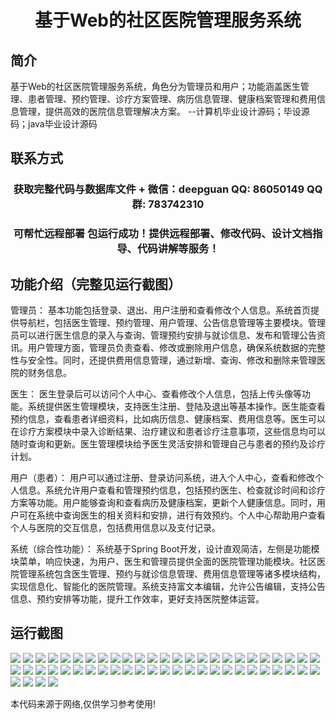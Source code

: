 <p><h1 align="center">基于Web的社区医院管理服务系统</h1></p>

## 简介
基于Web的社区医院管理服务系统，角色分为管理员和用户；功能涵盖医生管理、患者管理、预约管理、诊疗方案管理、病历信息管理、健康档案管理和费用信息管理，提供高效的医院信息管理解决方案。    --计算机毕业设计源码；毕设源码；java毕业设计源码


## 联系方式
<p><h3 align="center">获取完整代码与数据库文件 + 微信：deepguan QQ: 86050149 QQ群: 783742310</h3></p>
<p><h3 align="center">可帮忙远程部署 包运行成功！提供远程部署、修改代码、设计文档指导、代码讲解等服务！</h3></p>

## 功能介绍（完整见运行截图）
管理员：
基本功能包括登录、退出、用户注册和查看修改个人信息。系统首页提供导航栏，包括医生管理、预约管理、用户管理、公告信息管理等主要模块。管理员可以进行医生信息的录入与查询、管理预约安排与就诊信息、发布和管理公告资讯。用户管理方面，管理员负责查看、修改或删除用户信息，确保系统数据的完整性与安全性。同时，还提供费用信息管理，通过新增、查询、修改和删除来管理医院的财务信息。

医生：
医生登录后可以访问个人中心、查看修改个人信息，包括上传头像等功能。系统提供医生管理模块，支持医生注册、登陆及退出等基本操作。医生能查看预约信息，查看患者详细资料，比如病历信息、健康档案、费用信息等。医生可以在诊疗方案模块中录入诊断结果、治疗建议和患者诊疗注意事项，这些信息均可以随时查询和更新。医生管理模块给予医生灵活安排和管理自己与患者的预约及诊疗计划。

用户（患者）：
用户可以通过注册、登录访问系统，进入个人中心，查看和修改个人信息。系统允许用户查看和管理预约信息，包括预约医生、检查就诊时间和诊疗方案等功能。用户能够查询和查看病历及健康档案，更新个人健康信息。同时，用户可在系统中查询医生的相关资料和安排，进行有效预约。个人中心帮助用户查看个人与医院的交互信息，包括费用信息以及支付记录。

系统（综合性功能）：
系统基于Spring Boot开发，设计直观简洁，左侧是功能模块菜单，响应快速，为用户、医生和管理员提供全面的医院管理功能模块。社区医院管理系统包含医生管理、预约与就诊信息管理、费用信息管理等诸多模块结构，实现信息化、智能化的医院管理。系统支持富文本编辑，允许公告编辑，支持公告信息、预约安排等功能，提升工作效率，更好支持医院整体运营。


## 运行截图
![](https://bs-1329754181.cos.ap-shanghai.myqcloud.com/spring/WebCommunityHospitalManagementSystem/img/001.jpg)
![](https://bs-1329754181.cos.ap-shanghai.myqcloud.com/spring/WebCommunityHospitalManagementSystem/img/002.jpg)
![](https://bs-1329754181.cos.ap-shanghai.myqcloud.com/spring/WebCommunityHospitalManagementSystem/img/003.jpg)
![](https://bs-1329754181.cos.ap-shanghai.myqcloud.com/spring/WebCommunityHospitalManagementSystem/img/004.jpg)
![](https://bs-1329754181.cos.ap-shanghai.myqcloud.com/spring/WebCommunityHospitalManagementSystem/img/005.jpg)
![](https://bs-1329754181.cos.ap-shanghai.myqcloud.com/spring/WebCommunityHospitalManagementSystem/img/006.jpg)
![](https://bs-1329754181.cos.ap-shanghai.myqcloud.com/spring/WebCommunityHospitalManagementSystem/img/007.jpg)
![](https://bs-1329754181.cos.ap-shanghai.myqcloud.com/spring/WebCommunityHospitalManagementSystem/img/008.jpg)
![](https://bs-1329754181.cos.ap-shanghai.myqcloud.com/spring/WebCommunityHospitalManagementSystem/img/009.jpg)
![](https://bs-1329754181.cos.ap-shanghai.myqcloud.com/spring/WebCommunityHospitalManagementSystem/img/010.jpg)
![](https://bs-1329754181.cos.ap-shanghai.myqcloud.com/spring/WebCommunityHospitalManagementSystem/img/011.jpg)
![](https://bs-1329754181.cos.ap-shanghai.myqcloud.com/spring/WebCommunityHospitalManagementSystem/img/012.jpg)
![](https://bs-1329754181.cos.ap-shanghai.myqcloud.com/spring/WebCommunityHospitalManagementSystem/img/013.jpg)
![](https://bs-1329754181.cos.ap-shanghai.myqcloud.com/spring/WebCommunityHospitalManagementSystem/img/014.jpg)
![](https://bs-1329754181.cos.ap-shanghai.myqcloud.com/spring/WebCommunityHospitalManagementSystem/img/015.jpg)
![](https://bs-1329754181.cos.ap-shanghai.myqcloud.com/spring/WebCommunityHospitalManagementSystem/img/016.jpg)
![](https://bs-1329754181.cos.ap-shanghai.myqcloud.com/spring/WebCommunityHospitalManagementSystem/img/017.jpg)
![](https://bs-1329754181.cos.ap-shanghai.myqcloud.com/spring/WebCommunityHospitalManagementSystem/img/018.jpg)
![](https://bs-1329754181.cos.ap-shanghai.myqcloud.com/spring/WebCommunityHospitalManagementSystem/img/019.jpg)
![](https://bs-1329754181.cos.ap-shanghai.myqcloud.com/spring/WebCommunityHospitalManagementSystem/img/020.jpg)
![](https://bs-1329754181.cos.ap-shanghai.myqcloud.com/spring/WebCommunityHospitalManagementSystem/img/021.jpg)
![](https://bs-1329754181.cos.ap-shanghai.myqcloud.com/spring/WebCommunityHospitalManagementSystem/img/022.jpg)
![](https://bs-1329754181.cos.ap-shanghai.myqcloud.com/spring/WebCommunityHospitalManagementSystem/img/023.jpg)
![](https://bs-1329754181.cos.ap-shanghai.myqcloud.com/spring/WebCommunityHospitalManagementSystem/img/024.jpg)
![](https://bs-1329754181.cos.ap-shanghai.myqcloud.com/spring/WebCommunityHospitalManagementSystem/img/025.jpg)
![](https://bs-1329754181.cos.ap-shanghai.myqcloud.com/spring/WebCommunityHospitalManagementSystem/img/026.jpg)
![](https://bs-1329754181.cos.ap-shanghai.myqcloud.com/spring/WebCommunityHospitalManagementSystem/img/027.jpg)
![](https://bs-1329754181.cos.ap-shanghai.myqcloud.com/spring/WebCommunityHospitalManagementSystem/img/028.jpg)
![](https://bs-1329754181.cos.ap-shanghai.myqcloud.com/spring/WebCommunityHospitalManagementSystem/img/029.jpg)
![](https://bs-1329754181.cos.ap-shanghai.myqcloud.com/spring/WebCommunityHospitalManagementSystem/img/030.jpg)
![](https://bs-1329754181.cos.ap-shanghai.myqcloud.com/spring/WebCommunityHospitalManagementSystem/img/031.jpg)
![](https://bs-1329754181.cos.ap-shanghai.myqcloud.com/spring/WebCommunityHospitalManagementSystem/img/032.jpg)
![](https://bs-1329754181.cos.ap-shanghai.myqcloud.com/spring/WebCommunityHospitalManagementSystem/img/033.jpg)
![](https://bs-1329754181.cos.ap-shanghai.myqcloud.com/spring/WebCommunityHospitalManagementSystem/img/034.jpg)
![](https://bs-1329754181.cos.ap-shanghai.myqcloud.com/spring/WebCommunityHospitalManagementSystem/img/035.jpg)
![](https://bs-1329754181.cos.ap-shanghai.myqcloud.com/spring/WebCommunityHospitalManagementSystem/img/036.jpg)
![](https://bs-1329754181.cos.ap-shanghai.myqcloud.com/spring/WebCommunityHospitalManagementSystem/img/037.jpg)
![](https://bs-1329754181.cos.ap-shanghai.myqcloud.com/spring/WebCommunityHospitalManagementSystem/img/038.jpg)
![](https://bs-1329754181.cos.ap-shanghai.myqcloud.com/spring/WebCommunityHospitalManagementSystem/img/039.jpg)
![](https://bs-1329754181.cos.ap-shanghai.myqcloud.com/spring/WebCommunityHospitalManagementSystem/img/040.jpg)
![](https://bs-1329754181.cos.ap-shanghai.myqcloud.com/spring/WebCommunityHospitalManagementSystem/img/041.jpg)
![](https://bs-1329754181.cos.ap-shanghai.myqcloud.com/spring/WebCommunityHospitalManagementSystem/img/042.jpg)
![](https://bs-1329754181.cos.ap-shanghai.myqcloud.com/spring/WebCommunityHospitalManagementSystem/img/043.jpg)
![](https://bs-1329754181.cos.ap-shanghai.myqcloud.com/spring/WebCommunityHospitalManagementSystem/img/044.jpg)
![](https://bs-1329754181.cos.ap-shanghai.myqcloud.com/spring/WebCommunityHospitalManagementSystem/img/045.jpg)
![](https://bs-1329754181.cos.ap-shanghai.myqcloud.com/spring/WebCommunityHospitalManagementSystem/img/046.jpg)
![](https://bs-1329754181.cos.ap-shanghai.myqcloud.com/spring/WebCommunityHospitalManagementSystem/img/047.jpg)
![](https://bs-1329754181.cos.ap-shanghai.myqcloud.com/spring/WebCommunityHospitalManagementSystem/img/048.jpg)
![](https://bs-1329754181.cos.ap-shanghai.myqcloud.com/spring/WebCommunityHospitalManagementSystem/img/049.jpg)
![](https://bs-1329754181.cos.ap-shanghai.myqcloud.com/spring/WebCommunityHospitalManagementSystem/img/050.jpg)
![](https://bs-1329754181.cos.ap-shanghai.myqcloud.com/spring/WebCommunityHospitalManagementSystem/img/051.jpg)
![](https://bs-1329754181.cos.ap-shanghai.myqcloud.com/spring/WebCommunityHospitalManagementSystem/img/052.jpg)
![](https://bs-1329754181.cos.ap-shanghai.myqcloud.com/spring/WebCommunityHospitalManagementSystem/img/053.jpg)
![](https://bs-1329754181.cos.ap-shanghai.myqcloud.com/spring/WebCommunityHospitalManagementSystem/img/054.jpg)

<p>本代码来源于网络,仅供学习参考使用!</p>
